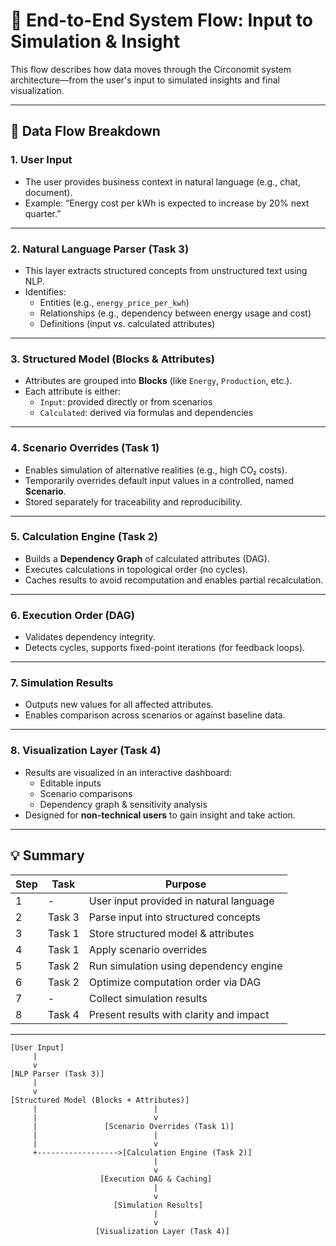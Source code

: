 
# 🧠 End-to-End System Flow: Input to Simulation & Insight

This flow describes how data moves through the Circonomit system architecture—from the user's input to simulated insights and final visualization.

---

## 🔄 Data Flow Breakdown

### 1. **User Input**
- The user provides business context in natural language (e.g., chat, document).
- Example: “Energy cost per kWh is expected to increase by 20% next quarter.”

---

### 2. **Natural Language Parser (Task 3)**
- This layer extracts structured concepts from unstructured text using NLP.
- Identifies:
  - Entities (e.g., `energy_price_per_kwh`)
  - Relationships (e.g., dependency between energy usage and cost)
  - Definitions (input vs. calculated attributes)

---

### 3. **Structured Model (Blocks & Attributes)**
- Attributes are grouped into **Blocks** (like `Energy`, `Production`, etc.).
- Each attribute is either:
  - `Input`: provided directly or from scenarios
  - `Calculated`: derived via formulas and dependencies

---

### 4. **Scenario Overrides (Task 1)**
- Enables simulation of alternative realities (e.g., high CO₂ costs).
- Temporarily overrides default input values in a controlled, named **Scenario**.
- Stored separately for traceability and reproducibility.

---

### 5. **Calculation Engine (Task 2)**
- Builds a **Dependency Graph** of calculated attributes (DAG).
- Executes calculations in topological order (no cycles).
- Caches results to avoid recomputation and enables partial recalculation.

---

### 6. **Execution Order (DAG)**
- Validates dependency integrity.
- Detects cycles, supports fixed-point iterations (for feedback loops).

---

### 7. **Simulation Results**
- Outputs new values for all affected attributes.
- Enables comparison across scenarios or against baseline data.

---

### 8. **Visualization Layer (Task 4)**
- Results are visualized in an interactive dashboard:
  - Editable inputs
  - Scenario comparisons
  - Dependency graph & sensitivity analysis
- Designed for **non-technical users** to gain insight and take action.

---

## 💡 Summary

| Step | Task | Purpose |
|------|------|---------|
| 1 | - | User input provided in natural language |
| 2 | Task 3 | Parse input into structured concepts |
| 3 | Task 1 | Store structured model & attributes |
| 4 | Task 1 | Apply scenario overrides |
| 5 | Task 2 | Run simulation using dependency engine |
| 6 | Task 2 | Optimize computation order via DAG |
| 7 | - | Collect simulation results |
| 8 | Task 4 | Present results with clarity and impact |

---
```
[User Input]
     |
     v
[NLP Parser (Task 3)]
     |
     v
[Structured Model (Blocks + Attributes)]
     |                          |
     |                          v
     |               [Scenario Overrides (Task 1)]
     |                          |
     |                          v
     +------------------>[Calculation Engine (Task 2)]
                                |
                                v
                    [Execution DAG & Caching]
                                |
                                v
                       [Simulation Results]
                                |
                                v
                   [Visualization Layer (Task 4)]
```
